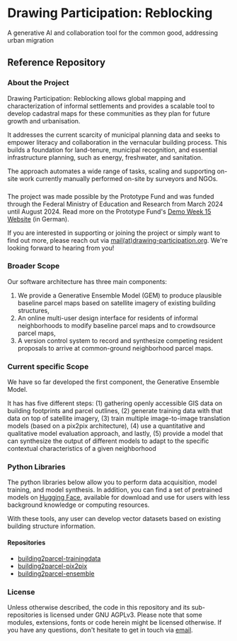 # Drawing Participation: Reblocking
A generative AI and collaboration tool for the common good, addressing urban migration

## Reference Repository

### About the Project
Drawing Participation: Reblocking allows global mapping and characterization of informal settlements and provides a scalable tool to develop cadastral maps for these communities as they plan for future growth and urbanisation.

It addresses the current scarcity of municipal planning data and seeks to empower literacy and collaboration in the vernacular building process. This builds a foundation for land-tenure, municipal recognition, and essential infrastructure planning, such as energy, freshwater, and sanitation.

The approach automates a wide range of tasks, scaling and supporting on-site work currently manually performed on-site by surveyors and NGOs.

### 
The project was made possible by the Prototype Fund and was funded through the Federal Ministry of Education and Research from March 2024 until August 2024. Read more on the Prototype Fund's [Demo Week 15 Website](https://prototypefund.de/project/million-neighborhoods-re-blocking/) (in German).

If you are interested in supporting or joining the project or simply want to find out more, please reach out via [mail(at)drawing-participation.org](mailto:mail@drawing-participation.org]). We're looking forward to hearing from you!

### Broader Scope
Our software architecture has three main components: 
1. We provide a Generative Ensemble Model (GEM) to produce plausible baseline parcel maps based on satellite imagery of existing building structures, 
2. An online multi-user design interface for residents of informal neighborhoods to modify baseline parcel maps and to crowdsource parcel maps,
3. A version control system to record and synthesize competing resident proposals to arrive at common-ground neighborhood parcel maps.

### Current specific Scope
We have so far developed the first component, the Generative Ensemble Model. 

It has has five different steps:
(1) gathering openly accessible GIS data on building footprints and parcel outlines, 
(2) generate training data with that data on top of satellite imagery, 
(3) train multiple image-to-image translation models (based on a pix2pix architecture), 
(4) use a quantitative and qualitative model evaluation approach,
and lastly,
(5) provide a model that can synthesize the output of different models to adapt to the specific contextual characteristics of a given neighborhood

### Python Libraries
The python libraries below allow you to perform data acquisition, model training, and model synthesis.
In addition, you can find a set of pretrained models on [Hugging Face](https://huggingface.co/scalable-design-participation-lab/building-to-parcel/tree/main), available for download and use for users with less background knowledge or computing resources.

With these tools, any user can develop vector datasets based on existing building structure information.

#### Repositories
- [building2parcel-trainingdata](https://github.com/scalable-design-participation-lab/building2parcel-trainingdata)  
- [building2parcel-pix2pix](https://github.com/scalable-design-participation-lab/building2parcel-pix2pix)  
- [building2parcel-ensemble](https://github.com/scalable-design-participation-lab/building2parcel-ensemble)

### License
Unless otherwise described, the code in this repository and its sub-repositories is licensed under GNU AGPLv3. Please note that some modules, extensions, fonts or code herein might be licensed otherwise. If you have any questions, don't hesitate to get in touch via [email](mailto:mail@drawing-participation.org).
